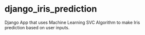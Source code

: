 # django_iris_prediction
Django App that uses Machine Learning SVC Algorithm to make Iris prediction based on user inputs.
